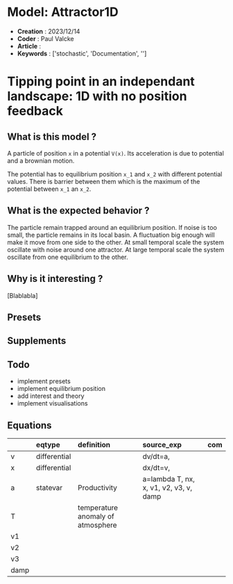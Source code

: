 # Model: Attractor1D


* **Creation** :  2023/12/14
* **Coder**    : Paul Valcke
* **Article**  : 
* **Keywords** : ['stochastic', 'Documentation', '']


# Tipping point in an independant landscape: 1D with no position feedback


## What is this model ?
A particle of position `x` in a potential `V(x)`.
Its acceleration is due to potential and a brownian motion.

The potential has to equilibrium position `x_1` and `x_2` with different potential values.
There is barrier between them which is the maximum of the potential between `x_1` an `x_2`.

## What is the expected behavior ?
The particle remain trapped around an equilibrium position.
If noise is too small, the particle remains in its local basin.
A fluctuation big enough will make it move from one side to the other.
At small temporal scale the system oscillate with noise around one attractor.
At large temporal scale the system oscillate from one equilibrium to the other.

## Why is it interesting ?

[Blablabla]


## Presets

## Supplements

## Todo
* implement presets
* implement equilibrium position
* add interest and theory
* implement visualisations

## Equations
|      | eqtype       | definition                        | source_exp                             | com   |
|:-----|:-------------|:----------------------------------|:---------------------------------------|:------|
| v    | differential |                                   | dv/dt=a,                               |       |
| x    | differential |                                   | dx/dt=v,                               |       |
| a    | statevar     | Productivity                      | a=lambda T, nx, x, v1, v2, v3, v, damp |       |
| T    |              | temperature anomaly of atmosphere |                                        |       |
| v1   |              |                                   |                                        |       |
| v2   |              |                                   |                                        |       |
| v3   |              |                                   |                                        |       |
| damp |              |                                   |                                        |       |